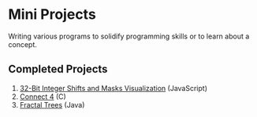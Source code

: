 # Mini Projects
Writing various programs to solidify programming skills or to learn about a concept. 
## Completed Projects
1. [32-Bit Integer Shifts and Masks Visualization](1_Bit_Operations/README.md) (JavaScript)
2. [Connect 4](2_Connect_Four/README.md) (C)
3. [Fractal Trees](3_Fractal_Tree/README.md) (Java)